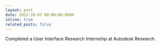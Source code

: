 ```yaml
---
layout: post
date: 2022-10-07 00:00:00-0000
inline: true
related_posts: false
---
```


Completed a User Interface Research Internship at Autodesk Research.
